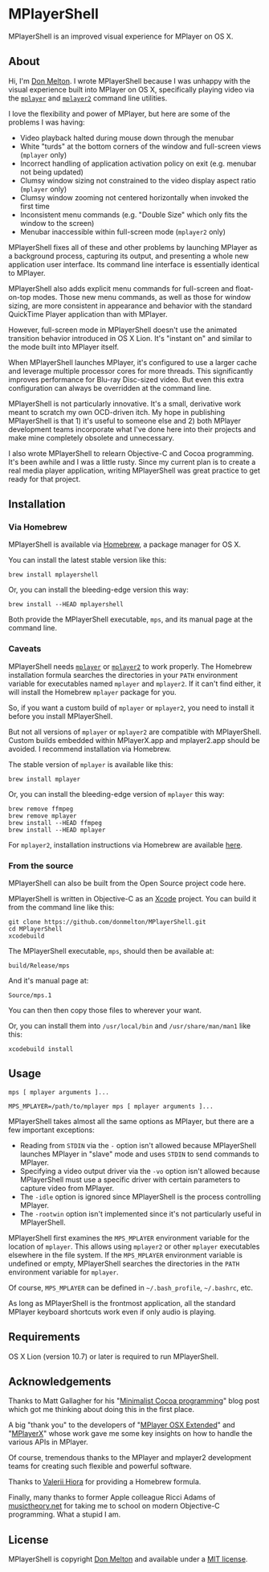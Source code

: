 # MPlayerShell

MPlayerShell is an improved visual experience for MPlayer on OS X.

## About

Hi, I'm [Don Melton](http://donmelton.com/). I wrote MPlayerShell because I was unhappy with the visual experience built into MPlayer on OS X, specifically playing video via the [`mplayer`](http://mplayerhq.hu/) and [`mplayer2`](http://www.mplayer2.org/) command line utilities.

I love the flexibility and power of MPlayer, but here are some of the problems I was having:

* Video playback halted during mouse down through the menubar
* White "turds" at the bottom corners of the window and full-screen views (`mplayer` only)
* Incorrect handling of application activation policy on exit (e.g. menubar not being updated)
* Clumsy window sizing not constrained to the video display aspect ratio (`mplayer` only)
* Clumsy window zooming not centered horizontally when invoked the first time
* Inconsistent menu commands (e.g. "Double Size" which only fits the window to the screen)
* Menubar inaccessible within full-screen mode (`mplayer2` only)

MPlayerShell fixes all of these and other problems by launching MPlayer as a background process, capturing its output, and presenting a whole new application user interface. Its command line interface is essentially identical to MPlayer.

MPlayerShell also adds explicit menu commands for full-screen and float-on-top modes. Those new menu commands, as well as those for window sizing, are more consistent in appearance and behavior with the standard QuickTime Player application than with MPlayer.

However, full-screen mode in MPlayerShell doesn't use the animated transition behavior introduced in OS X Lion. It's "instant on" and similar to the mode built into MPlayer itself.

When MPlayerShell launches MPlayer, it's configured to use a larger cache and leverage multiple processor cores for more threads. This significantly improves performance for Blu-ray Disc-sized video. But even this extra configuration can always be overridden at the command line.

MPlayerShell is not particularly innovative. It's a small, derivative work meant to scratch my own OCD-driven itch. My hope in publishing MPlayerShell is that 1) it's useful to someone else and 2) both MPlayer development teams incorporate what I've done here into their projects and make mine completely obsolete and unnecessary.

I also wrote MPlayerShell to relearn Objective-C and Cocoa programming. It's been awhile and I was a little rusty. Since my current plan is to create a real media player application, writing MPlayerShell was great practice to get ready for that project.

## Installation

### Via Homebrew

MPlayerShell is available via [Homebrew](http://brew.sh/), a package manager for OS X.

You can install the latest stable version like this:

    brew install mplayershell

Or, you can install the bleeding-edge version this way:

    brew install --HEAD mplayershell

Both provide the MPlayerShell executable, `mps`, and its manual page at the command line.

### Caveats

MPlayerShell needs [`mplayer`](http://mplayerhq.hu/) or [`mplayer2`](http://www.mplayer2.org/) to work properly. The Homebrew installation formula searches the directories in your `PATH` environment variable for executables named `mplayer` and `mplayer2`. If it can't find either, it will install the Homebrew `mplayer` package for you.

So, if you want a custom build of `mplayer` or `mplayer2`, you need to install it before you install MPlayerShell.

But not all versions of `mplayer` or `mplayer2` are compatible with MPlayerShell. Custom builds embedded within MPlayerX.app and mplayer2.app should be avoided. I recommend installation via Homebrew.

The stable version of `mplayer` is available like this:

    brew install mplayer

Or, you can install the bleeding-edge version of `mplayer` this way:

    brew remove ffmpeg
    brew remove mplayer
    brew install --HEAD ffmpeg
    brew install --HEAD mplayer

For `mplayer2`, installation instructions via Homebrew are available [here](https://github.com/pigoz/homebrew-mplayer2).

### From the source

MPlayerShell can also be built from the Open Source project code here.

MPlayerShell is written in Objective-C as an [Xcode](http://developer.apple.com/tools/xcode/) project. You can build it from the command line like this:

    git clone https://github.com/donmelton/MPlayerShell.git
    cd MPlayerShell
    xcodebuild

The MPlayerShell executable, `mps`, should then be available at:

    build/Release/mps

And it's manual page at:

    Source/mps.1

You can then then copy those files to wherever your want.

Or, you can install them into `/usr/local/bin` and `/usr/share/man/man1` like this:

    xcodebuild install

## Usage

    mps [ mplayer arguments ]...

    MPS_MPLAYER=/path/to/mplayer mps [ mplayer arguments ]...

MPlayerShell takes almost all the same options as MPlayer, but there are a few important exceptions:

* Reading from `STDIN` via the `-` option isn't allowed because MPlayerShell launches MPlayer in "slave" mode and uses `STDIN` to send commands to MPlayer.
* Specifying a video output driver via the `-vo` option isn't allowed because MPlayerShell must use a specific driver with certain parameters to capture video from MPlayer.
* The `-idle` option is ignored since MPlayerShell is the process controlling MPlayer.
* The `-rootwin` option isn't implemented since it's not particularly useful in MPlayerShell.

MPlayerShell first examines the `MPS_MPLAYER` environment variable for the location of `mplayer`. This allows using `mplayer2` or other `mplayer` executables elsewhere in the file system. If the `MPS_MPLAYER` environment variable is undefined or empty, MPlayerShell searches the directories in the `PATH` environment variable for `mplayer`.

Of course, `MPS_MPLAYER` can be defined in `~/.bash_profile`, `~/.bashrc`, etc.

As long as MPlayerShell is the frontmost application, all the standard MPlayer keyboard shortcuts work even if only audio is playing.

## Requirements

OS X Lion (version 10.7) or later is required to run MPlayerShell.

## Acknowledgements

Thanks to Matt Gallagher for his "[Minimalist Cocoa programming](http://www.cocoawithlove.com/2010/09/minimalist-cocoa-programming.html)" blog post which got me thinking about doing this in the first place.

A big "thank you" to the developers of "[MPlayer OSX Extended](http://www.mplayerosx.ch/)" and "[MPlayerX](http://mplayerx.org/)" whose work gave me some key insights on how to handle the various APIs in MPlayer.

Of course, tremendous thanks to the MPlayer and mplayer2 development teams for creating such flexible and powerful software.

Thanks to [Valerii Hiora](http://github.com/vhbit) for providing a Homebrew formula.

Finally, many thanks to former Apple colleague Ricci Adams of [musictheory.net](http://www.musictheory.net/) for taking me to school on modern Objective-C programming. What a stupid I am.

## License

MPlayerShell is copyright [Don Melton](http://donmelton.com/) and available under a [MIT license](https://github.com/donmelton/MPlayerShell/blob/master/LICENSE).
